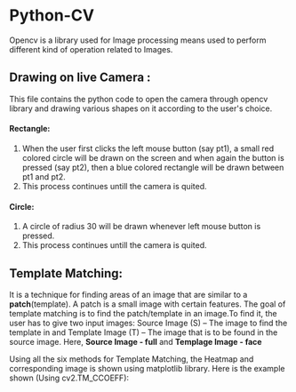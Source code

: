# Python-CV
Opencv is a library used for Image processing means used to perform different kind of operation related to Images.

## Drawing on live Camera :
 This file contains the python code to open the camera through opencv library and drawing various shapes on it according to the user's choice.
 #### Rectangle:
 1. When the user first clicks the left mouse button (say pt1), a small red colored circle will be drawn on the screen and when again the button is pressed (say pt2), then a blue colored rectangle will be drawn between pt1 and pt2.
 2. This process continues untill the camera is quited.
 
 #### Circle:
 1. A circle of radius 30 will be drawn whenever left mouse button is pressed. 
 2. This process continues untill the camera is quited.
 
 ## Template Matching:
 It is a technique for finding areas of an image that are similar to a **patch**(template). A patch is a small image with certain features. The goal of template matching is to find the patch/template in an image.To find it, the user has to give two input images: Source Image (S) – The image to find the template in and Template Image (T) – The image that is to be found in the source image.
  Here, **Source Image - full** and **Templage Image - face**
 
 Using all the six methods for Template Matching, the Heatmap and corresponding image is shown using matplotlib library. Here is the example shown (Using cv2.TM_CCOEFF):
 
 
